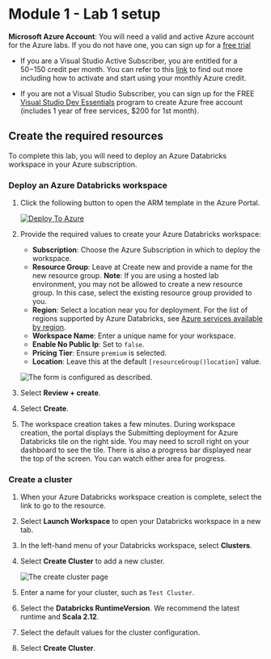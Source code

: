 # Module 1 - Lab 1 setup

**Microsoft Azure Account**: You will need a valid and active Azure account for the Azure labs. If you do not have one, you can sign up for a [free trial](https://azure.microsoft.com/en-us/free/)

- If you are a Visual Studio Active Subscriber, you are entitled for a $50-$150 credit per month. You can refer to this [link](https://azure.microsoft.com/en-us/pricing/member-offers/msdn-benefits-details/) to find out more including how to activate and start using your monthly Azure credit.

- If you are not a Visual Studio Subscriber, you can sign up for the FREE [Visual Studio Dev Essentials](https://www.visualstudio.com/dev-essentials/) program to create Azure free account (includes 1 year of free services, $200 for 1st month).

## Create the required resources

To complete this lab, you will need to deploy an Azure Databricks workspace in your Azure subscription.

### Deploy an Azure Databricks workspace

1. Click the following button to open the ARM template in the Azure Portal.

   [![Deploy To Azure](https://aka.ms/deploytoazurebutton)](https://portal.azure.com/#create/Microsoft.Template/uri/https%3A%2F%2Fraw.githubusercontent.com%2Fnitin809%2Farmtemplate%2Fmain%2Fazuredeploy.json)

1. Provide the required values to create your Azure Databricks workspace:

   - **Subscription**: Choose the Azure Subscription in which to deploy the workspace.
   - **Resource Group**: Leave at Create new and provide a name for the new resource group. **Note**: If you are using a hosted lab environment, you may not be allowed to create a new resource group. In this case, select the existing resource group provided to you.
   - **Region**: Select a location near you for deployment. For the list of regions supported by Azure Databricks, see [Azure services available by region](https://azure.microsoft.com/regions/services/).
   - **Workspace Name**: Enter a unique name for your workspace.
   - **Enable No Public Ip**: Set to `false`.
   - **Pricing Tier**: Ensure `premium` is selected.
   - **Location**: Leave this at the default `[resourceGroup()location]` value.

   ![The form is configured as described.](media/databricks-arm-template.png "Deploy an Azure Databricks Workspace")

1. Select **Review + create**.
1. Select **Create**.
1. The workspace creation takes a few minutes. During workspace creation, the portal displays the Submitting deployment for Azure Databricks tile on the right side. You may need to scroll right on your dashboard to see the tile. There is also a progress bar displayed near the top of the screen. You can watch either area for progress.

### Create a cluster

1. When your Azure Databricks workspace creation is complete, select the link to go to the resource.
1. Select **Launch Workspace** to open your Databricks workspace in a new tab.
1. In the left-hand menu of your Databricks workspace, select **Clusters**.
1. Select **Create Cluster** to add a new cluster.

    ![The create cluster page](media/create-a-cluster.png)

1. Enter a name for your cluster, such as `Test Cluster`.
1. Select the **Databricks RuntimeVersion**. We recommend the latest runtime and **Scala 2.12**.
1. Select the default values for the cluster configuration.
1. Select **Create Cluster**.
